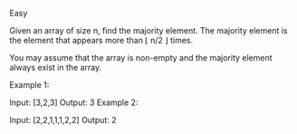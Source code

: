 Easy

Given an array of size n, find the majority element. The majority element is the element that appears more than ⌊ n/2 ⌋ times.

You may assume that the array is non-empty and the majority element always exist in the array.

Example 1:

Input: [3,2,3]
Output: 3
Example 2:

Input: [2,2,1,1,1,2,2]
Output: 2
